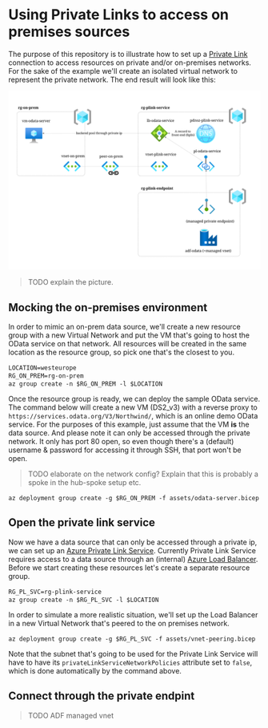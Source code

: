 # Using Private Links to access on premises sources

The purpose of this repository is to illustrate how to set up a [Private Link](TODO) connection to access resources on private and/or on-premises networks. For the sake of the example we'll create an isolated virtual network to represent the private network. The end result will look like this:

![Final Architecture](./images/plinks-architecture.svg)

> TODO explain the picture.

## Mocking the on-premises environment

In order to mimic an on-prem data source, we'll create a new resource group with a new Virtual Network and put the VM that's going to host the OData service on that network. All resources will be created in the same location as the resource group, so pick one that's the closest to you.

```shell
LOCATION=westeurope
RG_ON_PREM=rg-on-prem
az group create -n $RG_ON_PREM -l $LOCATION
```

Once the resource group is ready, we can deploy the sample OData service. The command below will create a new VM (DS2_v3) with a reverse proxy to `https://services.odata.org/V3/Northwind/`, which is an online demo OData service. For the purposes of this example, just assume that the VM **is** the data source. And please note it can only be accessed through the private network. It only has port 80 open, so even though there's a (default) username & password for accessing it through SSH, that port won't be open.

> TODO elaborate on the network config? Explain that this is probably a spoke in the hub-spoke setup etc.

```shell
az deployment group create -g $RG_ON_PREM -f assets/odata-server.bicep
```

## Open the private link service

Now we have a data source that can only be accessed through a private ip, we can set up an [Azure Private Link Service](TODO). Currently Private Link Service requires access to a data source through an (internal) [Azure Load Balancer](TODO). Before we start creating these resources let's create a separate resource group.

```shell
RG_PL_SVC=rg-plink-service
az group create -n $RG_PL_SVC -l $LOCATION
```

In order to simulate a more realistic situation, we'll set up the Load Balancer in a new Virtual Network that's peered to the on premises network.

```shell
az deployment group create -g $RG_PL_SVC -f assets/vnet-peering.bicep
```

Note that the subnet that's going to be used for the Private Link Service will have to have its `privateLinkServiceNetworkPolicies` attribute set to `false`, which is done automatically by the command above.

## Connect through the private endpint

> TODO ADF managed vnet
